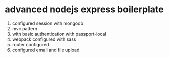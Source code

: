 # advanced nodejs express boilerplate
1. configured session with mongodb
2. mvc pattern
3. with basic authentication with passport-local
4. webpack configured with sass
5. router configured
6. configured email and file upload

